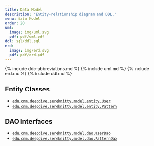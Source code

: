 ```yaml
---
title: Data Model
description: "Entity-relationship diagram and DDL."
menu: Data Model
order: 20
uml:
  image: img/uml.svg
  pdf: pdf/uml.pdf
ddl: sql/ddl.sql
erd:
  image: img/erd.svg
  pdf: pdf/erd.pdf
---
```


{% include ddc-abbreviations.md %}
{% include uml.md %}
{% include erd.md %}
{% include ddl.md %}

## Entity Classes

* [`edu.cnm.deepdive.sereknitty.model.entity.User`](app/src/main/java/edu/cnm/deepdive/sereknitty/model/entity/User.java)
* [`edu.cnm.deepdive.sereknitty.model.entity.Pattern`](app/src/main/java/edu/cnm/deepdive/sereknitty/model/entity/Pattern.java)


## DAO Interfaces

* [`edu.cnm.deepdive.sereknitty.model.dao.UserDao`](app/src/main/java/edu/cnm/deepdive/sereknitty/model/dao/UserDao.java)
* [`edu.cnm.deepdive.sereknitty.model.dao.PatternDao`](app/src/main/java/edu/cnm/deepdive/sereknitty/model/dao/PatternDao.java)
